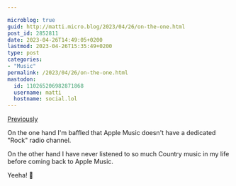 ```yaml
---

microblog: true
guid: http://matti.micro.blog/2023/04/26/on-the-one.html
post_id: 2852811
date: 2023-04-26T14:49:05+0200
lastmod: 2023-04-26T15:35:49+0200
type: post
categories:
- "Music"
permalink: /2023/04/26/on-the-one.html
mastodon:
  id: 110265206982871868
  username: matti
  hostname: social.lol
---
```

[Previously](https://blog.martin-haehnel.de/2023/02/17/im-more-and.html)

On the one hand I'm baffled that Apple Music doesn't have a dedicated "Rock" radio channel.

On the other hand I have never listened to so much Country music in my life before coming back to Apple Music.

Yeeha! 🤠
